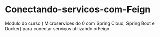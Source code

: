 # Conectando-servicos-com-Feign
Modulo do curso ( Microservices do 0 com Spring Cloud, Spring Boot e Docker) para conectar serviços utilizando o Feign